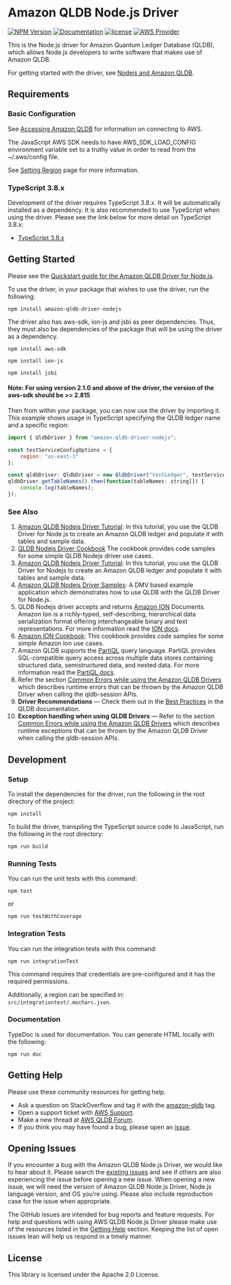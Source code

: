 # Amazon QLDB Node.js Driver

[![NPM Version](https://img.shields.io/badge/npm-v2.2.0-green)](https://www.npmjs.com/package/amazon-qldb-driver-nodejs)
[![Documentation](https://img.shields.io/badge/docs-api-green.svg)](https://docs.aws.amazon.com/qldb/latest/developerguide/getting-started.nodejs.html)
[![license](https://img.shields.io/badge/license-Apache%202.0-blue)](https://github.com/awslabs/amazon-qldb-driver-nodejs/blob/master/LICENSE)
[![AWS Provider](https://img.shields.io/badge/provider-AWS-orange?logo=amazon-aws&color=ff9900)](https://aws.amazon.com/qldb/)

This is the Node.js driver for Amazon Quantum Ledger Database (QLDB), which allows Node.js developers to write software that makes use of Amazon QLDB.

For getting started with the driver, see [Nodejs and Amazon QLDB](https://docs.aws.amazon.com/qldb/latest/developerguide/getting-started.nodejs.html).

## Requirements

### Basic Configuration

See [Accessing Amazon QLDB](https://docs.aws.amazon.com/qldb/latest/developerguide/accessing.html) for information on connecting to AWS.

The JavaScript AWS SDK needs to have AWS_SDK_LOAD_CONFIG environment variable set to a truthy value in order to read
from the ~/.aws/config file.

See [Setting Region](https://docs.aws.amazon.com/sdk-for-javascript/v2/developer-guide/setting-region.html) page for more information.

### TypeScript 3.8.x

Development of the driver requires TypeScript 3.8.x. It will be automatically installed as a dependency. It is also recommended to use TypeScript when using the driver.
Please see the link below for more detail on TypeScript 3.8.x:

* [TypeScript 3.8.x](https://www.npmjs.com/package/typescript)


## Getting Started

Please see the [Quickstart guide for the Amazon QLDB Driver for Node.js](https://docs.aws.amazon.com/qldb/latest/developerguide/driver-quickstart-nodejs.html).

To use the driver, in your package that wishes to use the driver, run the following:

```npm install amazon-qldb-driver-nodejs```

The driver also has aws-sdk, ion-js and jsbi as peer dependencies. Thus, they must also be dependencies of the package that will be using the driver as a dependency.

```npm install aws-sdk```

```npm install ion-js```

```npm install jsbi```

#### Note: For using version 2.1.0 and above of the driver, the version of the aws-sdk should be >= 2.815

Then from within your package, you can now use the driver by importing it. This example shows usage in TypeScript specifying the QLDB ledger name and a specific region:

```javascript
import { QldbDriver } from "amazon-qldb-driver-nodejs";

const testServiceConfigOptions = {
    region: "us-east-1"
};

const qldbDriver: QldbDriver = new QldbDriver("testLedger", testServiceConfigOptions);
qldbDriver.getTableNames().then(function(tableNames: string[]) {
    console.log(tableNames);
});
```

### See Also

1. [Amazon QLDB Nodejs Driver Tutorial](https://docs.aws.amazon.com/qldb/latest/developerguide/getting-started.nodejs.html): In this tutorial, you use the QLDB Driver for Node.js to create an Amazon QLDB ledger and populate it with tables and sample data.
2. [QLDB Nodejs Driver Cookbook](https://docs.aws.amazon.com/qldb/latest/developerguide/driver-cookbook-nodejs.html) The cookbook provides code samples for some simple QLDB Nodejs driver use cases. 
3. [Amazon QLDB Nodejs Driver Tutorial](https://docs.aws.amazon.com/qldb/latest/developerguide/getting-started.nodejs.tutorial.html): In this tutorial, you use the QLDB Driver for Nodejs to create an Amazon QLDB ledger and populate it with tables and sample data.
4. [Amazon QLDB Nodejs Driver Samples](https://github.com/aws-samples/amazon-qldb-dmv-sample-nodejs): A DMV based example application which demonstrates how to use QLDB with the QLDB Driver for Node.js.
5. QLDB Nodejs driver accepts and returns [Amazon ION](http://amzn.github.io/ion-docs/) Documents. Amazon Ion is a richly-typed, self-describing, hierarchical data serialization format offering interchangeable binary and text representations. For more information read the [ION docs](http://amzn.github.io/ion-docs/docs.html).
6. [Amazon ION Cookbook](http://amzn.github.io/ion-docs/guides/cookbook.html): This cookbook provides code samples for some simple Amazon Ion use cases.
7. Amazon QLDB supports the [PartiQL](https://partiql.org/) query language. PartiQL provides SQL-compatible query access across multiple data stores containing structured data, semistructured data, and nested data. For more information read the [PartiQL docs](https://partiql.org/docs.html).
8. Refer the section [Common Errors while using the Amazon QLDB Drivers](https://docs.aws.amazon.com/qldb/latest/developerguide/driver-errors.html) which describes runtime errors that can be thrown by the Amazon QLDB Driver when calling the qldb-session APIs.
9. **Driver Recommendations** &mdash; Check them out in the [Best Practices](https://docs.aws.amazon.com/qldb/latest/developerguide/driver.best-practices.html) 
in the QLDB documentation.
10. **Exception handling when using QLDB Drivers** &mdash; Refer to the section [Common Errors while using the Amazon 
QLDB Drivers](https://docs.aws.amazon.com/qldb/latest/developerguide/driver-errors.html) 
which describes runtime exceptions that can be thrown by the Amazon QLDB Driver when calling the qldb-session APIs.



## Development

### Setup

To install the dependencies for the driver, run the following in the root directory of the project:

```npm install```

To build the driver, transpiling the TypeScript source code to JavaScript, run the following in the root directory:

```npm run build```

### Running Tests

You can run the unit tests with this command:

```npm test```

or

```npm run testWithCoverage```

### Integration Tests

You can run the integration tests with this command:

```npm run integrationTest```

This command requires that credentials are pre-configured and it has the required permissions.

Additionally, a region can be specified in: `src/integrationtest/.mocharc.json`.

### Documentation 

TypeDoc is used for documentation. You can generate HTML locally with the following:

```npm run doc```

## Getting Help

Please use these community resources for getting help.
* Ask a question on StackOverflow and tag it with the [amazon-qldb](https://stackoverflow.com/questions/tagged/amazon-qldb) tag.
* Open a support ticket with [AWS Support](http://docs.aws.amazon.com/awssupport/latest/user/getting-started.html).
* Make a new thread at [AWS QLDB Forum](https://forums.aws.amazon.com/forum.jspa?forumID=353&start=0).
* If you think you may have found a bug, please open an [issue](https://github.com/awslabs/amazon-qldb-driver-nodejs/issues/new).

## Opening Issues

If you encounter a bug with the Amazon QLDB Node.js Driver, we would like to hear about it. Please search the [existing issues](https://github.com/awslabs/amazon-qldb-driver-nodejs/issues) and see if others are also experiencing the issue before opening a new issue. When opening a new issue, we will need the version of Amazon QLDB Node.js Driver, Node.js language version, and OS you’re using. Please also include reproduction case for the issue when appropriate.

The GitHub issues are intended for bug reports and feature requests. For help and questions with using AWS QLDB Node.js Driver please make use of the resources listed in the [Getting Help](https://github.com/awslabs/amazon-qldb-driver-nodejs#getting-help) section. Keeping the list of open issues lean will help us respond in a timely manner.

## License

This library is licensed under the Apache 2.0 License.